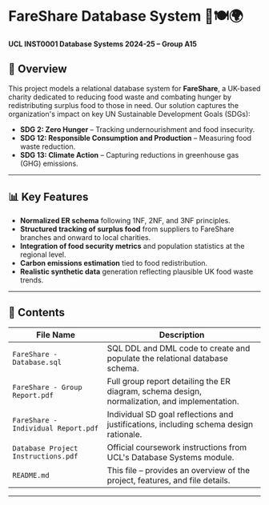# FareShare Database System 🚛🍽️🌍

**UCL INST0001 Database Systems 2024-25 – Group A15**

## 🌟 Overview

This project models a relational database system for **FareShare**, a UK-based charity dedicated to reducing food waste and combating hunger by redistributing surplus food to those in need. Our solution captures the organization's impact on key UN Sustainable Development Goals (SDGs):

- **SDG 2: Zero Hunger** – Tracking undernourishment and food insecurity.
- **SDG 12: Responsible Consumption and Production** – Measuring food waste reduction.
- **SDG 13: Climate Action** – Capturing reductions in greenhouse gas (GHG) emissions.

---

## 📊 Key Features

- **Normalized ER schema** following 1NF, 2NF, and 3NF principles.
- **Structured tracking of surplus food** from suppliers to FareShare branches and onward to local charities.
- **Integration of food security metrics** and population statistics at the regional level.
- **Carbon emissions estimation** tied to food redistribution.
- **Realistic synthetic data** generation reflecting plausible UK food waste trends.

---

## 📂 Contents

| File Name                          | Description                                                                 |
|-----------------------------------|-----------------------------------------------------------------------------|
| `FareShare - Database.sql`        | SQL DDL and DML code to create and populate the relational database schema.|
| `FareShare - Group Report.pdf`    | Full group report detailing the ER diagram, schema design, normalization, and implementation. |
| `FareShare - Individual Report.pdf`| Individual SD goal reflections and justifications, including schema design rationale. |
| `Database Project Instructions.pdf`| Official coursework instructions from UCL's Database Systems module.        |
| `README.md`                       | This file – provides an overview of the project, features, and file details.|

---
